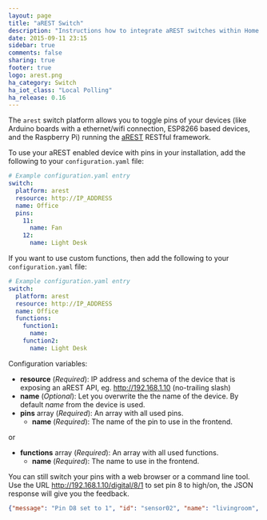 ```yaml
---
layout: page
title: "aREST Switch"
description: "Instructions how to integrate aREST switches within Home Assistant."
date: 2015-09-11 23:15
sidebar: true
comments: false
sharing: true
footer: true
logo: arest.png
ha_category: Switch
ha_iot_class: "Local Polling"
ha_release: 0.16
---
```


The `arest` switch platform allows you to toggle pins of your devices (like Arduino boards with a ethernet/wifi connection, ESP8266 based devices, and the Raspberry Pi) running the [aREST](http://arest.io/) RESTful framework.

To use your aREST enabled device with pins in your installation, add the following to your `configuration.yaml` file:

```yaml
# Example configuration.yaml entry
switch:
  platform: arest
  resource: http://IP_ADDRESS
  name: Office
  pins:
    11:
      name: Fan
    12:
      name: Light Desk
```

If you want to use custom functions, then add the following to your `configuration.yaml` file:

```yaml
# Example configuration.yaml entry
switch:
  platform: arest
  resource: http://IP_ADDRESS
  name: Office
  functions:
    function1:
      name: 
    function2:
      name: Light Desk
```

Configuration variables:

- **resource** (*Required*): IP address and schema of the device that is exposing an aREST API, eg. http://192.168.1.10 (no-trailing slash)
- **name** (*Optional*): Let you overwrite the the name of the device. By default *name* from the device is used.
- **pins** array (*Required*): An array with all used pins.
  - **name** (*Required*): The name of the pin to use in the frontend.

or 

- **functions** array (*Required*): An array with all used functions.
  - **name** (*Required*): The name to use in the frontend.

You can still switch your pins with a web browser or a command line tool. Use the URL http://192.168.1.10/digital/8/1 to set pin 8 to high/on, the JSON response will give you the feedback.

```json
{"message": "Pin D8 set to 1", "id": "sensor02", "name": "livingroom", "connected": true}
```

